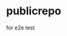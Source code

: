# publicrepo
for e2e test

















































































































































































































































































































































































































































































































































































































































































































































































































































































































































































































































































































































































































































































































































































































































































































































































































































































































































































































































































































































































































































































































































































































































































































































































































































































































































































































































































































































































































































































































































































































































































































































































































































































































































































































































































































































































































































































































































































































































































































































































































































































































































































































































































































































